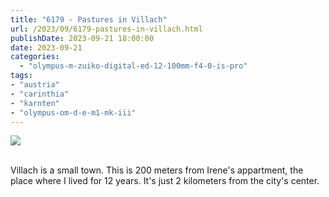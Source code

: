 ```yaml
---
title: "6179 - Pastures in Villach"
url: /2023/09/6179-pastures-in-villach.html
publishDate: 2023-09-21 18:00:00
date: 2023-09-21
categories:
  - "olympus-m-zuiko-digital-ed-12-100mm-f4-0-is-pro"
tags:
- "austria"
- "carinthia"
- "karnten"
- "olympus-om-d-e-m1-mk-iii"
---
```

<div class="container">
<div class="center"><a target="_blank" href="https://d25zfm9zpd7gm5.cloudfront.net/1200x1200/2020/20200522_134512_lr.jpg"><img class="webfeedsFeaturedVisual" src="https://d25zfm9zpd7gm5.cloudfront.net/0600x0600/2020/20200522_134512_lr.jpg" /></a></div>
</div>
<br />

Villach is a small town. This is 200 meters from Irene's
appartment, the place where I lived for 12 years. It's just
2 kilometers from the city's center.
